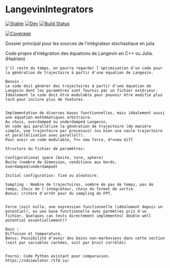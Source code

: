 # LangevinIntegrators

[![Stable](https://img.shields.io/badge/docs-stable-blue.svg)](https://HadrienNU.github.io/LangevinIntegrators.jl/stable/)
[![Dev](https://img.shields.io/badge/docs-dev-blue.svg)](https://HadrienNU.github.io/LangevinIntegrators.jl/dev/)
[![Build Status](https://github.com/HadrienNU/LangevinIntegrators.jl/actions/workflows/CI.yml/badge.svg?branch=main)](https://github.com/HadrienNU/LangevinIntegrators.jl/actions/workflows/CI.yml?query=branch%3Amain)
<!-- [![Coverage](https://codecov.io/gh/HadrienNU/LangevinIntegrators.jl/branch/main/graph/badge.svg)](https://codecov.io/gh/HadrienNU/LangevinIntegrators.jl) -->
[![Coverage](https://codecov.io/gh/HadrienNU/LangevinIntegrators.jl/branch/main/graph/badge.svg?token=vlYbCnFhac)](https://codecov.io/gh/HadrienNU/LangevinIntegrators.jl)

Dossier principal pour les sources de l'intégrateur stochastique en julia



Code propre d'intégration des équations de Langevin en C++ ou Julia. (Hadrien)

    S'il reste du temps, on pourra regarder l'optimisation d'un code pour la génération de trajectoire à partir d'une équation de Langevin.

    Besoin :
    Le code doit générer des trajectoires à partir d'une équation de Langevin dont les paramètres sont fournis par un fichier extérieur. Idéalement le code doit être modulable pour pouvoir être modifié plus tard pour inclure plus de features.


    Implémentation de diverses bases functionnelles, mais idéalement aussi une équation mathématiques arbitraire.
    Au choix, overdamped ou underdamped Langevin.
    Un code qui parallélise la génération de trajectoire (de manière simple, une trajectoire par processus) (ou bien une seule trajectoire et parallèlisation avec parallel?).
    Pour avoir un code modulable, f+= new force, d*=new diff

    Structure du fichier de paramètres:

    Configurational space (boite, tore, sphere)
    Boite (nombre de dimension, conditions aux bords, overdamped/underdamped)

    Initial configuration: fixé ou aléatoire.

    Sampling : Nombre de trajectoires, nombre de pas de temps, pas de temps, choix de l'intégrateur, choix du format de sortie.
    Bonus: critère d'arrêt pour du sampling de FPT.


    Force (soit nulle, une expression functionnelle (idéalement depuis un potentiel), ou une base functionnelle avec parmètres pris d'un fichier. Quelques cas tests directement implémentés( double well potential essentiellement)?

    Bain :
    Diffusion et temperature.
    Bonus: Possibilité d'avoir des bains non-markoviens dans cette section (soit par variables cachées, soit par bruit corrélés)


    Fourni: Code Python existant pour comparaison. https://ndsimulator.rtfd.io/
